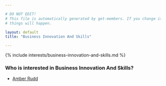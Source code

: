 ```yaml
---

# DO NOT EDIT!
# This file is automatically generated by get-members. If you change it, bad
# things will happen.

layout: default
title: "Business Innovation And Skills"

---
```


{% include interests/business-innovation-and-skills.md %}

### Who is interested in Business Innovation And Skills?


* [Amber Rudd](members/amber-rudd.html)
